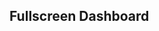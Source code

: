 ## Fullscreen Dashboard



<!--

https://github.com/webtorrent/webtorrent-desktop/blob/62cb304971cb867e5923044df9b7afa2c5f35e78/main/updater.js
https://github.com/webtorrent/webtorrent.io/blob/master/server/desktop-api.js
-->
